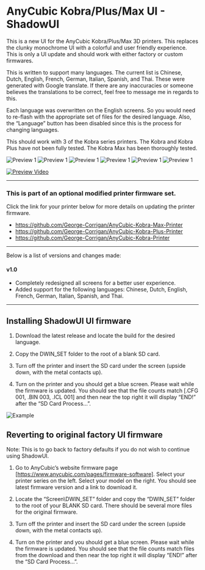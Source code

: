 # AnyCubic Kobra/Plus/Max UI - ShadowUI

This is a new UI for the AnyCubic Kobra/Plus/Max 3D printers. This replaces the clunky monochrome UI with a colorful and user friendly experience. This is only a UI update and should work with either factory or custom firmwares.

This is written to support many languages. The current list is Chinese, Dutch, English, French, German, Italian, Spanish, and Thai. These were generated with Google translate. If there are any inaccuracies or someone believes the translations to be correct, feel free to message me in regards to this.

Each language was overwritten on the English screens. So you would need to re-flash with the appropriate set of files for the desired language. Also, the “Language” button has been disabled since this is the process for changing languages.

This should work with 3 of the Kobra series printers. The Kobra and Kobra Plus have not been fully tested. The Kobra Max has been thoroughly tested.

![Preview 1](/Source/Media/121.png)
![Preview 1](/Source/Media/124.png)
![Preview 1](/Source/Media/128.png)
![Preview 1](/Source/Media/140.png)
![Preview 1](/Source/Media/153.png)
![Preview 1](/Source/Media/204.png)

[![Preview Video](https://img.youtube.com/vi/XPdt1kJQ2_s/maxresdefault.jpg)](https://youtu.be/XPdt1kJQ2_s)

- - - -

### This is part of an optional modified printer firmware set.
Click the link for your printer below for more details on updating the printer firmware.
* https://github.com/George-Corrigan/AnyCubic-Kobra-Max-Printer
* https://github.com/George-Corrigan/AnyCubic-Kobra-Plus-Printer
* https://github.com/George-Corrigan/AnyCubic-Kobra-Printer

- - - -

Below is a list of versions and changes made:

#### v1.0
* Completely redesigned all screens for a better user experience.
* Added support for the following languages: Chinese, Dutch, English, French, German, Italian, Spanish, and Thai.
   
- - - -

## Installing ShadowUI UI firmware

1. Download the latest release and locate the build for the desired language.

2. Copy the DWIN_SET folder to the root of a blank SD card.

3. Turn off the printer and insert the SD card under the screen (upside down, with the metal contacts up).

4. Turn on the printer and you should get a blue screen. Please wait while the firmware is updated. You should see that the file counts match [.CFG 001, .BIN 003, .ICL 001] and then near the top right it will display “END!” after the “SD Card Process…”. <see photo>

![Example](/Source/Media/Process.jpg)


## Reverting to original factory UI firmware

Note: This is to go back to factory defaults if you do not wish to continue using ShadowUI.

1. Go to AnyCubic’s website firmware page [https://www.anycubic.com/pages/firmware-software]. Select your printer series on the left. Select your model on the right. You should see latest firmware version and a link to download it.

2. Locate the “Screen\DWIN_SET” folder and copy the “DWIN_SET” folder to the root of your BLANK SD card. There should be several more files for the original firmware.

3. Turn off the printer and insert the SD card under the screen (upside down, with the metal contacts up).

4. Turn on the printer and you should get a blue screen. Please wait while the firmware is updated. You should see that the file counts match files from the download and then near the top right it will display “END!” after the “SD Card Process…”.
